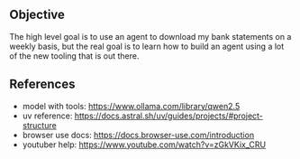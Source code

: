 ## Objective

The high level goal is to use an agent to download my bank statements on a weekly basis, but the real goal is to learn how to build an agent using a lot of the new tooling that is out there.

## References

- model with tools: https://www.ollama.com/library/qwen2.5
- uv reference: https://docs.astral.sh/uv/guides/projects/#project-structure
- browser use docs: https://docs.browser-use.com/introduction
- youtuber help: https://www.youtube.com/watch?v=zGkVKix_CRU
